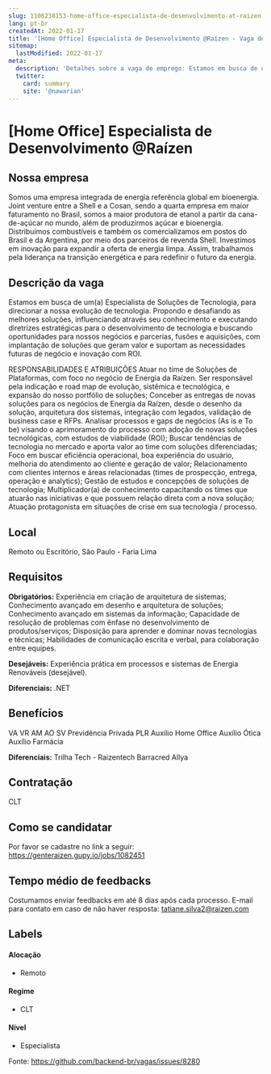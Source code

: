 ```yaml
---
slug: 1106238153-home-office-especialista-de-desenvolvimento-at-raizen
lang: pt-br
createdAt: 2022-01-17
title: '[Home Office] Especialista de Desenvolvimento @Raízen - Vaga de Emprego'
sitemap:
  lastModified: 2022-01-17
meta:
  description: 'Detalhes sobre a vaga de emprego: Estamos em busca de um(a) Especialista de Soluções de Tecnologia, para direcionar a nossa evolução de tecnologia. Propondo e desafiando as melhores soluções, influenciando através seu conhecimento e executando diretrizes estratégicas para o desenvolvimento de tecnologia e buscando oportunidades para nossos negócios e parcerias, fusões e aquisições, com implantação de soluções que geram valor e suportam as necessidades futuras de negócio e inovação com ROI.  RESPONSABILIDADES E ATRIBUIÇÕES Atuar no time de Soluções de Plataformas, com foco no negócio de Energia da Raízen. Ser responsável pela indicação e road map de evolução, sistêmica e tecnológica, e expansão do nosso portfólio de soluções; Conceber as entregas de novas soluções para os negócios de Energia da Raízen, desde o desenho da solução, arquitetura dos sistemas, integração com legados, validação de business case e RFPs. Analisar processos e gaps de negócios (As is e To be) visando o aprimoramento do processo com adoção de novas soluções tecnológicas, com estudos de viabilidade (ROI); Buscar tendências de tecnologia no mercado e aporta valor ao time com soluções diferenciadas; Foco em buscar eficiência operacional, boa experiência do usuário, melhoria do atendimento ao cliente e geração de valor; Relacionamento com clientes internos e áreas relacionadas (times de prospecção, entrega, operação e analytics); Gestão de estudos e concepções de soluções de tecnologia; Multiplicador(a) de conhecimento capacitando os times que atuarão nas iniciativas e que possuem relação direta com a nova solução; Atuação protagonista em situações de crise em sua tecnologia / processo.'
  twitter:
    card: summary
    site: '@nawarian'
---
```


# [Home Office] Especialista de Desenvolvimento @Raízen

## Nossa empresa
Somos uma empresa integrada de energia referência global em bioenergia. Joint venture entre a Shell e a Cosan, sendo a quarta empresa em maior faturamento no Brasil, somos a maior produtora de etanol a partir da cana-de-açúcar no mundo, além de produzirmos açúcar e bioenergia. Distribuímos combustíveis e também os comercializamos em postos do Brasil e da Argentina, por meio dos parceiros de revenda Shell. Investimos em inovação para expandir a oferta de energia limpa. Assim, trabalhamos pela liderança na transição energética e para redefinir o futuro da energia.

## Descrição da vaga

Estamos em busca de um(a) Especialista de Soluções de Tecnologia, para direcionar a nossa evolução de tecnologia. Propondo e desafiando as melhores soluções, influenciando através seu conhecimento e executando diretrizes estratégicas para o desenvolvimento de tecnologia e buscando oportunidades para nossos negócios e parcerias, fusões e aquisições, com implantação de soluções que geram valor e suportam as necessidades futuras de negócio e inovação com ROI.


RESPONSABILIDADES E ATRIBUIÇÕES
Atuar no time de Soluções de Plataformas, com foco no negócio de Energia da Raízen.
Ser responsável pela indicação e road map de evolução, sistêmica e tecnológica, e expansão do nosso portfólio de soluções;
Conceber as entregas de novas soluções para os negócios de Energia da Raízen, desde o desenho da solução, arquitetura dos sistemas, integração com legados, validação de business case e RFPs.
Analisar processos e gaps de negócios (As is e To be) visando o aprimoramento do processo com adoção de novas soluções tecnológicas, com estudos de viabilidade (ROI);
Buscar tendências de tecnologia no mercado e aporta valor ao time com soluções diferenciadas;
Foco em buscar eficiência operacional, boa experiência do usuário, melhoria do atendimento ao cliente e geração de valor;
Relacionamento com clientes internos e áreas relacionadas (times de prospecção, entrega, operação e analytics);
Gestão de estudos e concepções de soluções de tecnologia; 
Multiplicador(a) de conhecimento capacitando os times que atuarão nas iniciativas e que possuem relação direta com a nova solução;
Atuação protagonista em situações de crise em sua tecnologia / processo.

## Local

Remoto ou Escritório, São Paulo - Faria Lima

## Requisitos

**Obrigatórios:**
Experiência em criação de arquitetura de sistemas;
Conhecimento avançado em desenho e arquitetura de soluções;
Conhecimento avançado em sistemas da informação;
Capacidade de resolução de problemas com ênfase no desenvolvimento de produtos/serviços; 
Disposição para aprender e dominar novas tecnologias e técnicas; 
Habilidades de comunicação escrita e verbal, para colaboração entre equipes. 

**Desejáveis:**
Experiência prática em processos e sistemas de Energia Renováveis (desejável).

**Diferenciais:**
.NET

## Benefícios
VA
VR
AM
AO
SV
Previdência Privada
PLR
Auxilio Home Office
Auxílio Ótica
Auxílio Farmácia

**Diferenciais:**
Trilha Tech - Raizentech
Barracred
Allya 

## Contratação

CLT

## Como se candidatar

Por favor se cadastre no link a seguir: https://genteraizen.gupy.io/jobs/1082451

## Tempo médio de feedbacks

Costumamos enviar feedbacks em até 8 dias após cada processo.
E-mail para contato em caso de não haver resposta: tatiane.silva2@raizen.com

## Labels

#### Alocação
- Remoto

#### Regime
- CLT

#### Nível
- Especialista




Fonte: https://github.com/backend-br/vagas/issues/8280